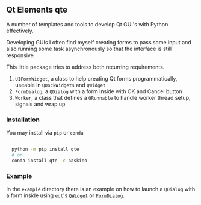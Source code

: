 ## Qt Elements qte

A number of templates and tools to develop Qt GUI's with Python effectively.

Developing GUIs I often find myself creating forms to pass some input and also
running some task asynchronously so that the interface is still responsive.

This little package tries to address both recurring requirements.


1. `UIFormWidget`, a class to help creating Qt forms 
  programmatically, useable in `QDockWidgets` and `QWidget` 
1. `FormDialog`, a `QDialog` with a form inside with OK and Cancel button
1. `Worker`, a class that defines a `QRunnable` to 
   handle worker thread setup, signals and wrap up

### Installation

You may install via `pip` or `conda`

```bash
  
  python -m pip install qte 
  # or 
  conda install qte -c paskino
```

### Example

In the `example` directory there is an example on how to launch a 
`QDialog` with a form inside using `eqt`'s 
 [`QWidget`](https://github.com/paskino/qt-elements/blob/main/examples/dialog_example.py) or [`FormDialog`](https://github.com/paskino/qt-elements/blob/main/examples/dialog_example_2.py).

